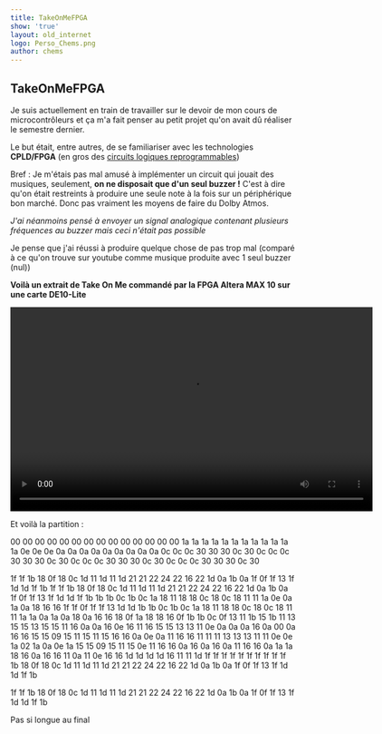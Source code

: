 ```yaml
---
title: TakeOnMeFPGA
show: 'true'
layout: old_internet
logo: Perso_Chems.png
author: chems
---
```


## TakeOnMeFPGA

Je suis actuellement en train de travailler sur le devoir de mon cours de microcontrôleurs et ça m'a fait penser au petit projet qu'on avait dû réaliser le semestre dernier. 

Le but était, entre autres, de se familiariser avec les technologies **CPLD/FPGA** (en gros des [circuits logiques reprogrammables](https://fr.wikipedia.org/wiki/Circuit_logique_programmable))

Bref : Je m'étais pas mal amusé à implémenter un circuit qui jouait des musiques, seulement, **on ne disposait que d'un seul buzzer !** C'est à dire qu'on était restreints à produire une seule note à la fois sur un périphérique bon marché.
Donc pas vraiment les moyens de faire du Dolby Atmos.	

_J'ai néanmoins pensé à envoyer un signal analogique contenant plusieurs fréquences au buzzer mais ceci n'était pas possible_

Je pense que j'ai réussi à produire quelque chose de pas trop mal (comparé à ce qu'on trouve sur youtube comme musique produite avec 1 seul buzzer (nul))

**Voilà un extrait de Take On Me commandé par la FPGA Altera MAX 10 sur une carte DE10-Lite**



<video width="640" height="360" controls>
  <source src="/assets/img/TakeOnMe FPGA.mp4" type="video/mp4">
  Votre navigateur ne supporte pas la lecture de vidéos HTML5.
</video>


Et voilà la partition : 

00 00 00 00 00 00 00 00 00 00 00 00 00 00 1a 1a 
1a 1a 1a 1a 1a 1a 1a 1a 1a 1a 0e 0e 0e 0a 0a 0a 
0a 0a 0a 0a 0a 0a 0c 0c 0c 30 30 30 0c 30 0c 0c 
0c 30 30 30 0c 30 0c 0c 0c 30 30 30 0c 30 0c 0c 
0c 30 30 30 0c 30 

1f 1f 1b 18 0f 18 0c 1d 
11 1d 11 1d 21 21 22 24 22 16 22 1d 0a 1b 0a 1f 
0f 1f 13 1f 1d 1d 1f 1b 1f 1f 1b 18 0f 18 0c 1d 
11 1d 11 1d 21 21 22 24 22 16 22 1d 0a 1b 0a 1f 
0f 1f 13 1f 1d 1d 1f 1b 1b 1b 0c 1b 0c 1a 18 11 
18 18 0c 18 0c 18 11 11 1a 0e 0a 1a 0a 18 16 16 
1f 1f 0f 1f 1f 13 1d 1d 1b 1b 0c 1b 0c 1a 18 11 
18 18 0c 18 0c 18 11 11 1a 1a 0a 1a 0a 18 0a 16 
16 18 0f 1a 18 18 16 0f 1b 1b 0c 0f 13 11 1b 15 
1b 11 13 15 15 13 15 15 11 16 0a 0a 16 0e 16 11 
16 15 15 13 13 11 0e 0a 0a 0a 16 0a 00 0a 16 16 
15 15 09 15 11 15 11 15 16 16 0a 0e 0a 11 16 16 
11 11 11 13 13 13 11 11 0e 0e 1a 02 1a 0a 0e 1a 
15 15 09 15 11 15 0e 11 16 16 0a 16 0a 16 0a 11 
16 16 0a 1a 1a 18 16 0a 16 16 11 0a 11 0e 16 16 
1d 1d 1d 1d 16 11 11 1d 1f 1f 1f 1f 1f 1f 1f 1f
1f 1f 1b 18 0f 18 0c 1d 11 1d 11 1d 21 21 22 24 
22 16 22 1d 0a 1b 0a 1f 0f 1f 13 1f 1d 1d 1f 1b

1f 1f 1b 18 0f 18 0c 1d 
11 1d 11 1d 21 21 22 24 22 16 22 1d 0a 1b 0a 1f 
0f 1f 13 1f 1d 1d 1f 1b

Pas si longue au final
